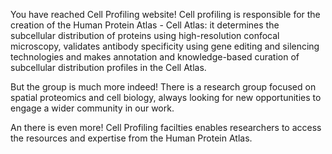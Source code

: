 You have reached Cell Profiling website!  Cell profiling is responsible for the creation of the Human Protein Atlas - Cell Atlas: it determines the subcellular distribution of proteins using high-resolution confocal microscopy, validates antibody specificity using gene editing and silencing technologies and makes annotation and knowledge-based curation of subcellular distribution profiles in the Cell Atlas.

But the group is much more indeed! There is a research group focused on spatial proteomics and cell biology, always looking for new opportunities to engage a wider community in our work.

An there is even more! Cell Profiling facilties enables researchers to access the resources and expertise from the Human Protein Atlas.




